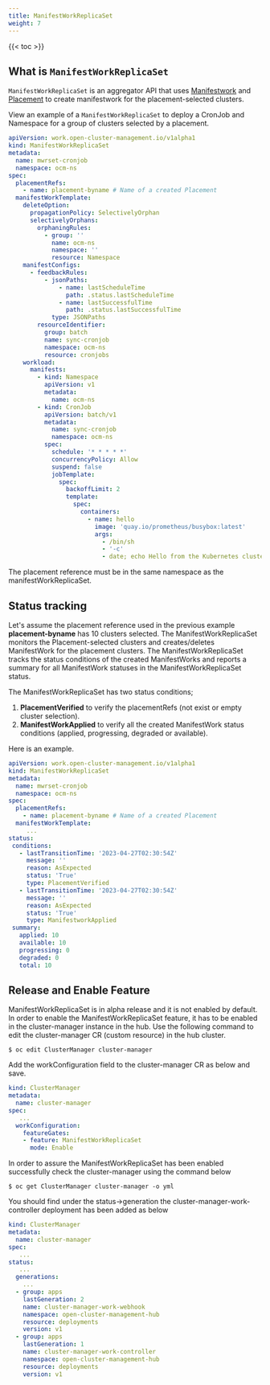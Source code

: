 ```yaml
---
title: ManifestWorkReplicaSet
weight: 7
---
```


<!-- spellchecker-disable -->

{{< toc >}}

<!-- spellchecker-enable -->

## What is `ManifestWorkReplicaSet`

`ManifestWorkReplicaSet` is an aggregator API that uses [Manifestwork](https://github.com/open-cluster-management-io/open-cluster-management-io.github.io/blob/main/content/en/concepts/manifestwork.md) and [Placement](https://github.com/open-cluster-management-io/open-cluster-management-io.github.io/blob/main/content/en/concepts/placement.md) to create manifestwork for the placement-selected clusters.

View an example of a `ManifestWorkReplicaSet` to deploy a CronJob and Namespace for a group of clusters selected by a placement.

```yaml
apiVersion: work.open-cluster-management.io/v1alpha1
kind: ManifestWorkReplicaSet
metadata:
  name: mwrset-cronjob
  namespace: ocm-ns
spec:
  placementRefs:
    - name: placement-byname # Name of a created Placement
  manifestWorkTemplate:
    deleteOption:
      propagationPolicy: SelectivelyOrphan
      selectivelyOrphans:
        orphaningRules:
          - group: ''
            name: ocm-ns
            namespace: ''
            resource: Namespace
    manifestConfigs:
      - feedbackRules:
          - jsonPaths:
              - name: lastScheduleTime
                path: .status.lastScheduleTime
              - name: lastSuccessfulTime
                path: .status.lastSuccessfulTime
            type: JSONPaths
        resourceIdentifier:
          group: batch
          name: sync-cronjob
          namespace: ocm-ns
          resource: cronjobs
    workload:
      manifests:
        - kind: Namespace
          apiVersion: v1
          metadata:
            name: ocm-ns
        - kind: CronJob
          apiVersion: batch/v1
          metadata:
            name: sync-cronjob
            namespace: ocm-ns
          spec:
            schedule: '* * * * *'
            concurrencyPolicy: Allow
            suspend: false
            jobTemplate:
              spec:
                backoffLimit: 2
                template:
                  spec:
                    containers:
                      - name: hello
                        image: 'quay.io/prometheus/busybox:latest'
                        args:
                          - /bin/sh
                          - '-c'
                          - date; echo Hello from the Kubernetes cluster
```
The placement reference must be in the same namespace as the manifestWorkReplicaSet. 

## Status tracking

Let's assume the placement reference used in the previous example **placement-byname** has 10 clusters selected. The ManifestWorkReplicaSet monitors the Placement-selected clusters and creates/deletes ManifestWork for the placement clusters. The ManifestWorkReplicaSet tracks the status conditions of the created ManifestWorks and reports a summary for all ManifestWork statuses in the ManifestWorkReplicaSet status.

The ManifestWorkReplicaSet has two status conditions;
1. **PlacementVerified** to verify the placementRefs (not exist or empty cluster selection). 
1. **ManifestWorkApplied** to verify all the created ManifestWork status conditions (applied, progressing, degraded or available).

Here is an example.

```yaml
apiVersion: work.open-cluster-management.io/v1alpha1
kind: ManifestWorkReplicaSet
metadata:
  name: mwrset-cronjob
  namespace: ocm-ns
spec:
  placementRefs:
    - name: placement-byname # Name of a created Placement
  manifestWorkTemplate:
     ...
status:
 conditions:
   - lastTransitionTime: '2023-04-27T02:30:54Z'
     message: ''
     reason: AsExpected
     status: 'True'
     type: PlacementVerified
   - lastTransitionTime: '2023-04-27T02:30:54Z'
     message: ''
     reason: AsExpected
     status: 'True'
     type: ManifestworkApplied
 summary:
   applied: 10
   available: 10
   progressing: 0
   degraded: 0
   total: 10
```
## Release and Enable Feature

ManifestWorkReplicaSet is in alpha release and it is not enabled by default. In order to enable the ManifestWorkReplicaSet feature, it has to be enabled in the cluster-manager instance in the hub. Use the following command to edit the cluster-manager CR (custom resource) in the hub cluster.

```shell
$ oc edit ClusterManager cluster-manager
```
Add the workConfiguration field to the cluster-manager CR as below and save.

```yaml
kind: ClusterManager
metadata:
  name: cluster-manager
spec:
   ...
  workConfiguration:
    featureGates:
    - feature: ManifestWorkReplicaSet
      mode: Enable
```
In order to assure the ManifestWorkReplicaSet has been enabled successfully check the cluster-manager using the command below

```shell
$ oc get ClusterManager cluster-manager -o yml
```
You should find under the status->generation the cluster-manager-work-controller deployment has been added as below

```yaml
kind: ClusterManager
metadata:
  name: cluster-manager
spec:
   ...
status:
   ...
  generations:
    ... 
  - group: apps
    lastGeneration: 2
    name: cluster-manager-work-webhook
    namespace: open-cluster-management-hub
    resource: deployments
    version: v1
  - group: apps
    lastGeneration: 1
    name: cluster-manager-work-controller
    namespace: open-cluster-management-hub
    resource: deployments
    version: v1
```
